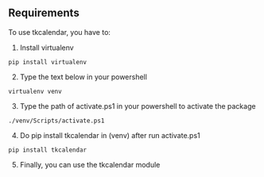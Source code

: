 ## Requirements
To use tkcalendar, you have to:
1. Install virtualenv
```
pip install virtualenv
```
2. Type the text below in your powershell
```
virtualenv venv
```
3. Type the path of activate.ps1 in your powershell to activate the package
```
./venv/Scripts/activate.ps1
```
4. Do pip install tkcalendar in (venv) after run activate.ps1
```
pip install tkcalendar
```
5. Finally, you can use the tkcalendar module
